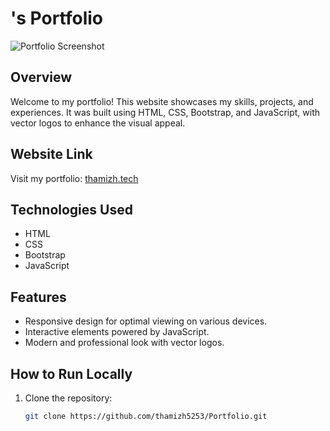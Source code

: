 # <Your Name>'s Portfolio

![Portfolio Screenshot](https://drive.google.com/file/d/1tsuSTKTeMX5Vi9rtOqiYWvUEIWFFzWvr/view?usp=drive_link)

## Overview

Welcome to my portfolio! This website showcases my skills, projects, and experiences. It was built using HTML, CSS, Bootstrap, and JavaScript, with vector logos to enhance the visual appeal.

## Website Link

Visit my portfolio: [thamizh.tech](https://thamizh.tech)

## Technologies Used

- HTML
- CSS
- Bootstrap
- JavaScript

## Features

- Responsive design for optimal viewing on various devices.
- Interactive elements powered by JavaScript.
- Modern and professional look with vector logos.

## How to Run Locally

1. Clone the repository:

   ```bash
   git clone https://github.com/thamizh5253/Portfolio.git
